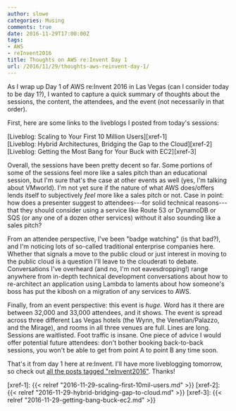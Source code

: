 ```yaml
---
author: slowe
categories: Musing
comments: true
date: 2016-11-29T17:00:00Z
tags:
- AWS
- reInvent2016
title: Thoughts on AWS re:Invent Day 1
url: /2016/11/29/thoughts-aws-reinvent-day-1/
---
```


As I wrap up Day 1 of AWS re:Invent 2016 in Las Vegas (can I consider today to be day 1?), I wanted to capture a quick summary of thoughts about the sessions, the content, the attendees, and the event (not necessarily in that order).

First, here are some links to the liveblogs I posted from today's sessions:

[Liveblog: Scaling to Your First 10 Million Users][xref-1]  
[Liveblog: Hybrid Architectures, Bridging the Gap to the Cloud][xref-2]  
[Liveblog: Getting the Most Bang for Your Buck with EC2][xref-3]

Overall, the sessions have been pretty decent so far. Some portions of some of the sessions feel more like a sales pitch than an educational session, but I'm sure that's the case at other events as well (yes, I'm talking about VMworld). I'm not yet sure if the nature of what AWS does/offers lends itself to subjectively _feel_ more like a sales pitch or not. Case in point: how does a presenter suggest to attendees---for solid technical reasons---that they should consider using a service like Route 53 or DynamoDB or SQS (or any one of a dozen other services) without it also sounding like a sales pitch?

From an attendee perspective, I've been "badge watching" (is that bad?), and I'm noticing lots of so-called traditional enterprise companies here. Whether that signals a move to the public cloud or just interest in moving to the public cloud is a question I'll leave to the clouderati to debate. Conversations I've overheard (and no, I'm not eavesdropping!) range anywhere from in-depth technical development conversations about how to re-architect an application using Lambda to laments about how someone's boss has put the kibosh on a migration of any services to AWS.

Finally, from an event perspective: this event is _huge._ Word has it there are between 32,000 and 33,000 attendees, and it shows. The event is spread across three different Las Vegas hotels (the Wynn, the Venetian/Palazzo, and the Mirage), and rooms in all three venues are full. Lines are long. Sessions are waitlisted. Foot traffic is insane. One piece of advice I would offer potential future attendees: don't bother booking back-to-back sessions, you won't be able to get from point A to point B any time soon.

That's it from day 1 here at re:Invent. I'll have more liveblogging tomorrow, so check out [all the posts tagged "reInvent2016"][link-1]. Thanks!



[link-1]: /tags/reinvent2016/
[xref-1]: {{< relref "2016-11-29-scaling-first-10mil-users.md" >}}
[xref-2]: {{< relref "2016-11-29-hybrid-bridging-gap-to-cloud.md" >}}
[xref-3]: {{< relref "2016-11-29-getting-bang-buck-ec2.md" >}}
